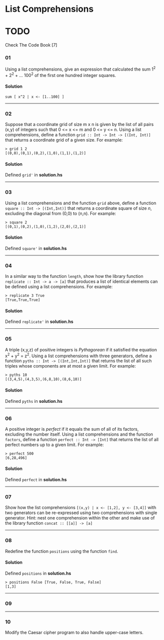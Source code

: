 # List Comprehensions

# TODO

Check The Code Book [7]


### 01
Using a list comprehensions, give an expression that calculated the sum
1<sup>2</sup> + 2<sup>2</sup> + ... 100<sup>2</sup> of the first one hundred integer squares.

#### Solution

```
sum [ x^2 | x <- [1..100] ]
```

---

### 02

Suppose that a coordinate grid of size m x n is given by the list of
all pairs (x,y) of integers such that 0 <= x <= m and 0 <= y <= n.
Using a list comprehensions, define a function
`grid :: Int -> Int -> [(Int, Int)]` that returns a coordinate grid of a given size.
For example:

```
> grid 1 2
[(0,0),(0,1),(0,2),(1,0),(1,1),(1,2)]
```

#### Solution
Defined `grid'` in **solution.hs**

---

### 03

Using a list comprehensions and the function `grid` above, 
define a function `square :: Int -> [(Int,Int)]` that returns a
coordinate square of size _n_, excluding the diagonal from (0,0) to (n,n).
For example:

```
> square 2
[(0,1),(0,2),(1,0),(1,2),(2,0),(2,1)]
```

#### Solution
Defined `square'` in **solution.hs**

---

### 04

In a similar way to the function `length`, show how the library function
`replicate :: Int -> a -> [a]` that produces a list of identical elements can be defined
using a list comprehensions. For example:
 
```
> replicate 3 True
[True,True,True]
```
#### Solution
Defined `replicate'` in **solution.hs**

---
### 05

A triple (x,y,z) of positive integers is _Pythagorean_ if it satisfied
the equation x<sup>2</sup> + y<sup>2</sup> = z<sup>2</sup>. Using
a list comprehensions with three generators, define a function
`pyths :: Int -> [(Int,Int,Int)]` that returns the list of all such triples 
whose components are at most a given limit. For example:

```
> pyths 10
[(3,4,5),(4,3,5),(6,8,10),(8,6,10)]
```

#### Solution
Defined `pyths` in **solution.hs**

---
### 06
A positive integer is _perfect_ if it equals the sum of all of its factors,
excluding the number itself. Using a list comprehensions and the function
`factors`, define a function `perfect :: Int -> [Int]` that returns the list
of all perfect numbers up to a given limit. For example:
```
> perfect 500
[6,28,496]
```
#### Solution
Defined `perfect` in **solution.hs**

---

### 07
Show how the list comprehensions `[(x,y) | x <- [1,2], y <- [3,4]]` with
two generators can be re-expressed using two comprehensions with single
generator.
Hint: nest one comprehension within the other and make use of the
library function `concat :: [[a]] -> [a]`

---

### 08
Redefine the function `positions` using the function `find`.

#### Solution
Defined `positions` in **solution.hs**

```
> positions False [True, False, True, False]
[1,3]
```

---

### 09

---

### 10
Modify the Caesar cipher program to also handle upper-case letters.


